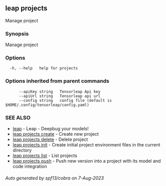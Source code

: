 ## leap projects

Manage project

### Synopsis

Manage project

### Options

```
  -h, --help   help for projects
```

### Options inherited from parent commands

```
      --apiKey string   Tensorleap Api key
      --apiUrl string   Tensorleap api url
      --config string   config file (default is $HOME/.config/tensorleap/config.yaml)
```

### SEE ALSO

* [leap](leap.md)	 - Leap - Deepbug your models!
* [leap projects create](leap_projects_create.md)	 - Create new project
* [leap projects delete](leap_projects_delete.md)	 - Delete project
* [leap projects init](leap_projects_init.md)	 - Create initial project environment files in the current directory
* [leap projects list](leap_projects_list.md)	 - List projects
* [leap projects push](leap_projects_push.md)	 - Push new version into a project with its model and code integration

###### Auto generated by spf13/cobra on 7-Aug-2023
